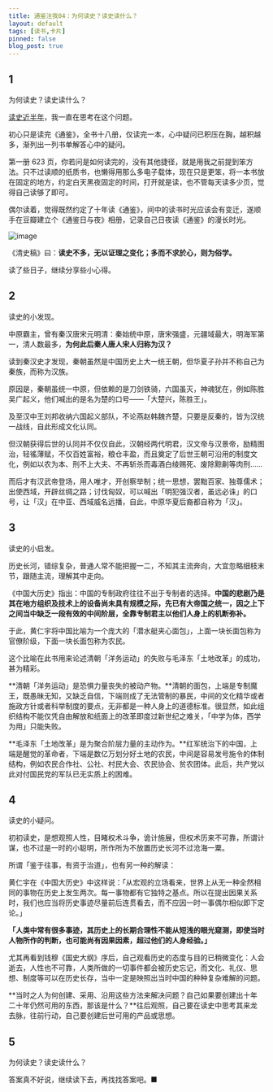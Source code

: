 ```yaml
---
title: 通鉴注我04：为何读史？读史读什么？
layout: default
tags: [读书,卡片]
pinned: false
blog_post: true
---
```



## 1

为何读史？读史读什么？

[读史近半年](https://mp.weixin.qq.com/s?__biz=MzA4MTQ0NDQxNg==&mid=2650640177&idx=1&sn=be3c542f9625a91471a6d106e7dd5936&chksm=879dc41eb0ea4d0809282870e3427783263ef1723a3642ffe8b0002271d8b315de19cf5a07b9&token=1112841169&lang=zh_CN#rd)，我一直在思考在这个问题。


初心只是读完《通鉴》，全书十八册，仅读完一本，心中疑问已积压在胸，越积越多，渐列出一列书单解答心中的疑问。

第一册 623 页，你若问是如何读完的，没有其他捷径，就是用我之前提到笨方法。只不过读顺的纸质书，也懒得用那么多电子载体，现在只是更笨，将一本书放在固定的地方，约定白天黑夜固定的时间，打开就是读，也不管每天读多少页，觉得自己读够了即可。

偶尔读着，觉得既然约定了十年读《通鉴》，间中的读书时光应该会有变迁，遂顺手在豆瓣建立个《通鉴日与夜》相册，记录自己日夜读《通鉴》的漫长时光。

![image](https://upload-images.jianshu.io/upload_images/32598-7824fb548f210119?imageMogr2/auto-orient/strip%7CimageView2/2/w/1240)


《清史稿》曰：**读史不多，无以证理之变化；多而不求於心，则为俗学。**


读了些日子，继续分享些小心得。


## 2

读史的小发现。

中原霸主，曾有秦汉唐宋元明清：秦始统中原，唐宋强盛，元疆域最大，明海军第一，清人数最多，**为何此后秦人唐人宋人归称为汉？**

读到秦汉史才发现，秦朝虽然是中国历史上大一统王朝，但华夏子孙并不称自己为秦族，而称为汉族。

原因是，秦朝虽统一中原，但依赖的是刀剑铁骑，六国虽灭，神魂犹在，例如陈胜吴广起义，他们喊出的是名为楚的口号——「大楚兴，陈胜王」。

及至汉中王刘邦收纳六国起义部队，不论燕赵韩魏齐楚，只要是反秦的，皆为汉统一战线，自此形成文化认同。

但汉朝获得后世的认同并不仅仅自此，汉朝经两代明君，汉文帝与汉景帝，励精图治，轻徭薄赋，不仅百姓富裕，粮仓丰盈，而且奠定了后世王朝可沿用的制度文化，例如以农为本、刑不上大夫、不再斩杀而毒酒白绫赐死、废除黥劓等肉刑……

而后才有汉武帝登场，用人唯才，开创察举制；统一思想，罢黜百家、独尊儒术；出使西域，开辟丝绸之路；讨伐匈奴，可以喊出「明犯强汉者，虽远必诛」的口号，让「汉」在中亚、西域威名远播，自此，中原华夏后裔都自称为「汉」。

## 3

读史的小启发。

历史长河，错综复杂，普通人常不能把握一二，不知其主流奔向，大宜忽略细枝末节，跟随主流，理解其中走向。

《中国大历史》指出：中国的专制政府往往不出于专制者的选择。**中国的悲剧乃是其在地方组织及技术上的设备尚未具有规模之际，先已有大帝国之统一，因之上下之间当中缺乏一段有效的中间阶层，全靠专制君主以他们人身上的机断弥补。**

于此，黄仁宇将中国比喻为一个庞大的「潜水艇夹心面包」，上面一块长面包称为官僚阶级，下面一块长面包称为农民。

这个比喻在此书用来论述清朝「洋务运动」的失败与毛泽东「土地改革」的成功，甚为精彩。

**清朝「洋务运动」是恐惧力量丧失的被动产物。**清朝的面包，上端是专制魔王，既愚昧无知，又缺乏自信，下端则成了无法管制的暴民，中间的文化精华或者施政方针或者科举制度的要点，无非都是一种人身上的道德标准。很显然，如此组织结构不能仅凭自由解放和纸面上的改革即度过新世纪之难关，「中学为体，西学为用」只能失败。

**毛泽东「土地改革」是为聚合阶层力量的主动作为。**红军统治下的中国，上端是醒觉的革命者，下端是数亿万划分好土地的农民，中间是容易发号施令的体制结构，例如农民合作社、公社、村民大会、农民协会、贫农团体。此后，共产党以此对付国民党的军队已无实质上的困难。

## 4

读史的小疑问。

初初读史，是想观照人性，目睹权术斗争，诡计施展，但权术历来不可靠，所谓计谋，也不过是一时的小聪明，所作所为不放置历史长河不过沧海一粟。

所谓「鉴于往事，有资于治道」，也有另一种的解读：

黄仁宇在《中国大历史》中这样说：「从宏观的立场看来，世界上从无一种全然相同的事物在历史上发生两次。每一事物都有它独特之基点。所以在提出因果关系时，我们也应当将历史事迹尽量前后连贯看去，而不应因一时一事偶尔相似即下定论。」

**「人类中常有很多事迹，其历史上的长期合理性不能从短浅的眼光窥测，即使当时人物所作的判断，也可能尚有因果因素，超过他们的人身经验。」**

尤其再看到钱穆《国史大纲》序后，自己观看历史的态度与目的已稍微变化：人会逝去，人性也不可靠，人类所做的一切事件都会被历史忘记，而文化、礼仪、思想、制度等可以在历史长存，当中一定是映照出当时中国的种种复杂难解的问题。

**当时之人为何创建、采用、沿用这些方法来解决问题？自己如果要创建出十年二十年仍然可用的东西，那该是什么？**往后观照，自己要在读史中思考其来龙去脉，往前行动，自己要创建后世可用的产品或思想。

## 5

为何读史？读史读什么？

答案真不好说，继续读下去，再找找答案吧。■


